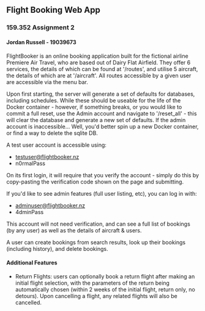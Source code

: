 ## Flight Booking Web App
### 159.352 Assignment 2
#### Jordan Russell - 19039673

FlightBooker is an online booking application built for the fictional airline Premiere Air Travel, who are based out of Dairy Flat Airfield. They offer 6 services, the details of which can be found at '/routes', and utilise 5 aircraft, the details of which are at '/aircraft'. All routes accessible by a given user are accessible via the menu bar.

Upon first starting, the server will generate a set of defaults for databases, including schedules. While these should be useable for the life of the Docker container - however, if something breaks, or you would like to commit a full reset, use the Admin account and navigate to '/reset_all' - this will clear the database and generate a new set of defaults. If the admin account is inaccessible... Well, you'd better spin up a new Docker container, or find a way to delete the sqlite DB.

A test user account is accessible using:
 - testuser@flightbooker.nz
 - n0rmalPass

On its first login, it will require that you verify the account - simply do this by copy-pasting the verification code shown on the page and submitting.

If you'd like to see admin features (full user listing, etc), you can log in with:
 - adminuser@flightbooker.nz
 - 4dminPass

This account will not need verification, and can see a full list of bookings  (by any user) as well as the details of aircraft & users.

A user can create bookings from search results, look up their bookings (including history), and delete bookings.

#### Additional Features
 - Return Flights: users can optionally book a return flight after making an initial flight selection, with the parameters of the return being automatically chosen (within 2 weeks of the initial flight, return only, no detours). Upon cancelling a flight, any related flights will also be cancelled.